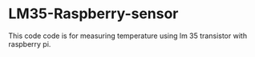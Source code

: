 # LM35-Raspberry-sensor

This code code is for measuring temperature using lm 35 transistor with raspberry pi.
